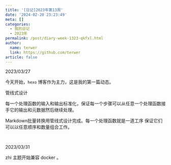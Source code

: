 ```yaml
---
title: '[日记]2023年第13周'
date: '2024-02-20 23:23:49'
meta: []
categories:
  - 我的日记
  - 2023年
permalink: /post/diary-week-1323-qkfxl.html
author:
  name: terwer
  link: https://github.com/terwer
article: false
---
```



<!-- more -->




2023/03/27

今天开始，`hexo`​ 博客作为主力，这是我的第一篇动态。

管线式设计

每一个处理函数的输入和输出标准化，保证每一个步骤可以从任意一个处理函数接手它的输出和元数据然后继续处理。

Markdown批量转换用管线式设计完成。每一个处理函数就是一道工序  保证它们可以以任意顺序和数量组合工作。

‍

2023/03/31

zhi 主题开始兼容 docker 。

‍
